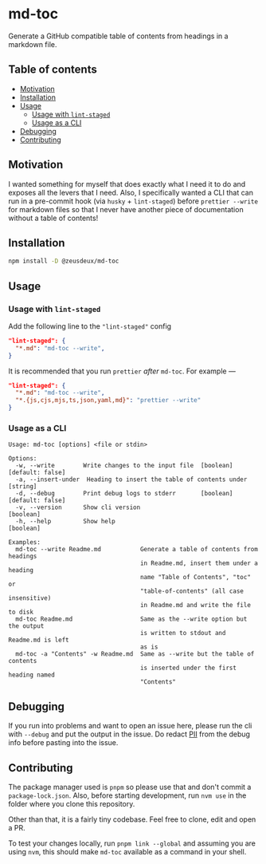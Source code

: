 # md-toc

Generate a GitHub compatible table of contents from headings in a markdown file.

## Table of contents

- [Motivation](#motivation)
- [Installation](#installation)
- [Usage](#usage)
  - [Usage with `lint-staged`](#usage-with-lint-staged)
  - [Usage as a CLI](#usage-as-a-cli)
- [Debugging](#debugging)
- [Contributing](#contributing)

## Motivation

I wanted something for myself that does exactly what I need it to do and exposes all the levers that
I need. Also, I specifically wanted a CLI that can run in a pre-commit hook (via `husky` +
`lint-staged`) before `prettier --write` for markdown files so that I never have another piece of
documentation without a table of contents!

## Installation

```sh
npm install -D @zeusdeux/md-toc
```

## Usage

### Usage with `lint-staged`

Add the following line to the `"lint-staged"` config

```json
"lint-staged": {
  "*.md": "md-toc --write",
}
```

It is recommended that you run `prettier` _after_ `md-toc`. For example —

```json
"lint-staged": {
  "*.md": "md-toc --write",
  "*.{js,cjs,mjs,ts,json,yaml,md}": "prettier --write"
}
```

### Usage as a CLI

    Usage: md-toc [options] <file or stdin>

    Options:
      -w, --write        Write changes to the input file  [boolean] [default: false]
      -a, --insert-under  Heading to insert the table of contents under      [string]
      -d, --debug        Print debug logs to stderr       [boolean] [default: false]
      -v, --version      Show cli version                                  [boolean]
      -h, --help         Show help                                         [boolean]

    Examples:
      md-toc --write Readme.md           Generate a table of contents from headings
                                         in Readme.md, insert them under a heading
                                         name "Table of Contents", "toc" or
                                         "table-of-contents" (all case insensitive)
                                         in Readme.md and write the file to disk
      md-toc Readme.md                   Same as the --write option but the output
                                         is written to stdout and Readme.md is left
                                         as is
      md-toc -a "Contents" -w Readme.md  Same as --write but the table of contents
                                         is inserted under the first heading named
                                         "Contents"

## Debugging

If you run into problems and want to open an issue here, please run the cli with `--debug` and put
the output in the issue. Do redact [PII](https://en.wikipedia.org/wiki/Personal_data) from the debug
info before pasting into the issue.

## Contributing

The package manager used is `pnpm` so please use that and don't commit a `package-lock.json`. Also,
before starting development, run `nvm use` in the folder where you clone this repository.

Other than that, it is a fairly tiny codebase. Feel free to clone, edit and open a PR.

To test your changes locally, run `pnpm link --global` and assuming you are using `nvm`, this should
make `md-toc` available as a command in your shell.
